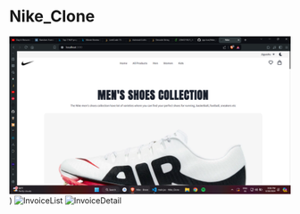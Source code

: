 # Nike_Clone

![Invoice](https://github.com/jigs-bot/Nike_Clone/blob/main/screenshots/Home.png))
![InvoiceList](https://github.com/jigs-bot/Nike_Clone/assets/64765504/674e775d-5f52-4cb4-a23b-26815fb2d03e)
![InvoiceDetail](https://github.com/jigs-bot/Nike_Clone/assets/64765504/4211fa5b-8af0-410e-9da4-636b32e8c5da)
